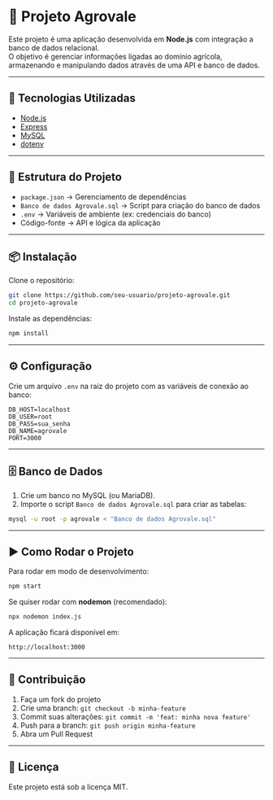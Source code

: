 # 🌱 Projeto Agrovale

Este projeto é uma aplicação desenvolvida em **Node.js** com integração a banco de dados relacional.  
O objetivo é gerenciar informações ligadas ao domínio agrícola, armazenando e manipulando dados através de uma API e banco de dados.

---

## 🚀 Tecnologias Utilizadas

- [Node.js](https://nodejs.org/)  
- [Express](https://expressjs.com/)  
- [MySQL](https://www.mysql.com/)  
- [dotenv](https://www.npmjs.com/package/dotenv)

---

## 📂 Estrutura do Projeto

- `package.json` → Gerenciamento de dependências  
- `Banco de dados Agrovale.sql` → Script para criação do banco de dados  
- `.env` → Variáveis de ambiente (ex: credenciais do banco)  
- Código-fonte → API e lógica da aplicação

---

## 📦 Instalação

Clone o repositório:

```bash
git clone https://github.com/seu-usuario/projeto-agrovale.git
cd projeto-agrovale
```

Instale as dependências:

```bash
npm install
```

---

## ⚙️ Configuração

Crie um arquivo `.env` na raiz do projeto com as variáveis de conexão ao banco:

```env
DB_HOST=localhost
DB_USER=root
DB_PASS=sua_senha
DB_NAME=agrovale
PORT=3000
```

---

## 🗄️ Banco de Dados

1. Crie um banco no MySQL (ou MariaDB).  
2. Importe o script `Banco de dados Agrovale.sql` para criar as tabelas:  

```bash
mysql -u root -p agrovale < "Banco de dados Agrovale.sql"
```

---

## ▶️ Como Rodar o Projeto

Para rodar em modo de desenvolvimento:

```bash
npm start
```

Se quiser rodar com **nodemon** (recomendado):

```bash
npx nodemon index.js
```

A aplicação ficará disponível em:

```
http://localhost:3000
```

---

## 🤝 Contribuição

1. Faça um fork do projeto  
2. Crie uma branch: `git checkout -b minha-feature`  
3. Commit suas alterações: `git commit -m 'feat: minha nova feature'`  
4. Push para a branch: `git push origin minha-feature`  
5. Abra um Pull Request  

---

## 📜 Licença

Este projeto está sob a licença MIT.  
